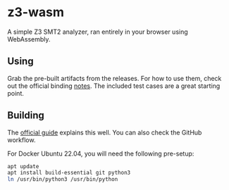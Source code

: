 # z3-wasm

A simple Z3 SMT2 analyzer, ran entirely in your browser using WebAssembly.

## Using

Grab the pre-built artifacts from the releases. For how to use them, check out the official binding [notes](https://github.com/Z3Prover/z3/blob/master/src/api/js/PUBLISHED_README.md). The included test cases are a great starting point.

## Building

The [official guide](https://github.com/Z3Prover/z3/tree/master/src/api/js) explains this well. You can also check the GitHub workflow.

For Docker Ubuntu 22.04, you will need the following pre-setup:

```bash
apt update
apt install build-essential git python3
ln /usr/bin/python3 /usr/bin/python
```

